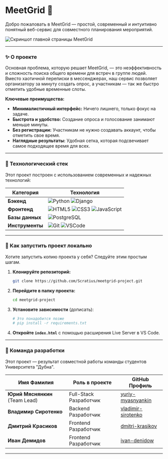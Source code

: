# MeetGrid 🚀

Добро пожаловать в MeetGrid — простой, современный и интуитивно понятный веб-сервис для совместного планирования мероприятий.

![Скриншот главной страницы MeetGrid](https://i.imgur.com/RJcWWbd.png)

---

### ✨ О проекте

Основная проблема, которую решает MeetGrid, — это неэффективность и сложность поиска общего времени для встреч в группе людей. Вместо хаотичной переписки в мессенджерах, наш сервис позволяет организатору за минуту создать опрос, а участникам — так же быстро отметить удобные временные слоты.

**Ключевые преимущества:**
-   **Минималистичный интерфейс:** Ничего лишнего, только фокус на задаче.
-   **Быстрота и удобство:** Создание опроса и голосование занимают меньше минуты.
-   **Без регистрации:** Участникам не нужно создавать аккаунт, чтобы отметить свое время.
-   **Наглядные результаты:** Удобная сетка, которая подсвечивает самое подходящее время для всех.

---

### 🔧 Технологический стек

Этот проект построен с использованием современных и надежных технологий:

| Категория       | Технология                      |
| --------------- | ------------------------------- |
| **Бэкенд**      | ![Python](https://img.shields.io/badge/Python-3776AB?style=for-the-badge&logo=python&logoColor=white) ![Django](https://img.shields.io/badge/Django-092E20?style=for-the-badge&logo=django&logoColor=white) |
| **Фронтенд**    | ![HTML5](https://img.shields.io/badge/HTML5-E34F26?style=for-the-badge&logo=html5&logoColor=white) ![CSS3](https://img.shields.io/badge/CSS3-1572B6?style=for-the-badge&logo=css3&logoColor=white) ![JavaScript](https://img.shields.io/badge/JavaScript-F7DF1E?style=for-the-badge&logo=javascript&logoColor=black) |
| **Базы данных** | ![PostgreSQL](https://img.shields.io/badge/PostgreSQL-4169E1?style=for-the-badge&logo=postgresql&logoColor=white) |
| **Инструменты** | ![Git](https://img.shields.io/badge/Git-F05032?style=for-the-badge&logo=git&logoColor=white) ![VSCode](https://img.shields.io/badge/VS_Code-007ACC?style=for-the-badge&logo=visual-studio-code&logoColor=white) |

---

### 🚀 Как запустить проект локально

Хотите запустить копию проекта у себя? Следуйте этим простым шагам.

1.  **Клонируйте репозиторий:**
    ```bash
    git clone https://github.com/Scratius/meetgrid-project.git
    ```

2.  **Перейдите в папку проекта:**
    ```bash
    cd meetgrid-project
    ```

3.  **Установите зависимости** (дописать):
    ```bash
    # Это понадобится позже
    # pip install -r requirements.txt
    ```
4.  **Откройте `index.html`** с помощью расширения Live Server в VS Code.

---

### 👥 Команда разработки

Этот проект — результат совместной работы команды студентов Университета "Дубна".

| Имя Фамилия                                | Роль в проекте      | GitHub Профиль                                     |
| ------------------------------------------ | ------------------- | -------------------------------------------------- |
| **Юрий Мяснянкин** (Team Lead)             | Full-Stack Разработчик | [yuriy-myasnyankin](https://github.com/Scratius)    |
| **Владимир Сиротенко**                     | Backend Разработчик   | [vladimir-sirotenko](https://github.com/SVokaI)     |
| **Дмитрий Красиков**                       | Frontend Разработчик  | [dmitri-krasikov](https://github.com/demonically)   |
| **Иван Демидов**                           | Frontend Разработчик  | [ivan-denidow](https://github.com/ivvan1955)    |

---
